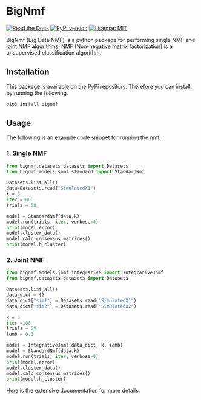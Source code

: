 # BigNmf

[![Read the Docs](https://readthedocs.org/projects/bignmf/badge/?version=latest)](https://bignmf.readthedocs.io/en/latest/?badge=latest)
[![PyPI version](https://badge.fury.io/py/bignmf.svg)](https://badge.fury.io/py/bignmf)
[![License: MIT](https://img.shields.io/badge/License-MIT-yellow.svg)](https://opensource.org/licenses/MIT)

BigNmf (Big Data NMF) is a python package for performing single NMF and joint NMF algorithms. [NMF](https://en.wikipedia.org/wiki/Non-negative_matrix_factorization)   (Non-negative matrix factorization) is a unsupervised classification algorithm.

## Installation

This package is available on the PyPi repository. Therefore you can install, by running the following.

```bash
pip3 install bignmf
```

## Usage

The following is an example code snippet for running the nmf.

### 1. Single NMF

```python
from bignmf.datasets.datasets import Datasets
from bignmf.models.snmf.standard import StandardNmf

Datasets.list_all()
data=Datasets.read("SimulatedX1")
k = 3
iter =100
trials = 50

model = StandardNmf(data,k)
model.run(trials, iter, verbose=0)
print(model.error)
model.cluster_data()
model.calc_consensus_matrices()
print(model.h_cluster)
```

### 2. Joint NMF

```python
from bignmf.models.jnmf.integrative import IntegrativeJnmf
from bignmf.datasets.datasets import Datasets

Datasets.list_all()
data_dict = {}
data_dict["sim1"] = Datasets.read("SimulatedX1")
data_dict["sim2"] = Datasets.read("SimulatedX2")

k = 3
iter =100
trials = 50
lamb = 0.1

model = IntegrativeJnmf(data_dict, k, lamb)
model = StandardNmf(data,k)
model.run(trials, iter, verbose=0)
print(model.error)
model.cluster_data()
model.calc_consensus_matrices()
print(model.h_cluster)
```

[Here](https://bignmf.readthedocs.io/en/latest/) is the extensive documentation for more details.